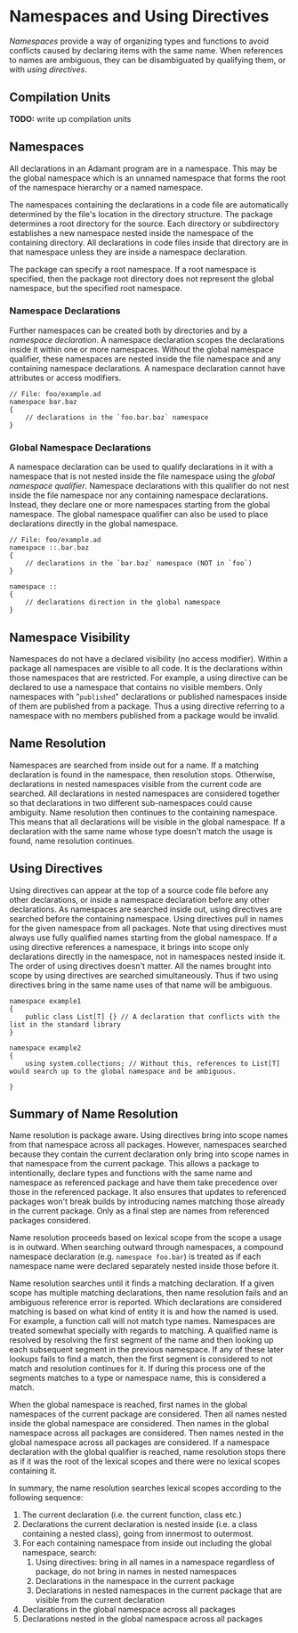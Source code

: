 # Namespaces and Using Directives

*Namespaces* provide a way of organizing types and functions to avoid conflicts caused by declaring items with the same name. When references to names are ambiguous, they can be disambiguated by qualifying them, or with *using directives*.

## Compilation Units

**TODO:** write up compilation units

## Namespaces

All declarations in an Adamant program are in a namespace. This may be the global namespace which is an unnamed namespace that forms the root of the namespace hierarchy or a named namespace.

The namespaces containing the declarations in a code file are automatically determined by the file's location in the directory structure. The package determines a root directory for the source. Each directory or subdirectory establishes a new namespace nested inside the namespace of the containing directory. All declarations in code files inside that directory are in that namespace unless they are inside a namespace declaration.

The package can specify a root namespace. If a root namespace is specified, then the package root directory does not represent the global namespace, but the specified root namespace.

### Namespace Declarations

Further namespaces can be created both by directories and by a *namespace declaration*. A namespace declaration scopes the declarations inside it within one or more namespaces. Without the global namespace qualifier, these namespaces are nested inside the file namespace and any containing namespace declarations. A namespace declaration cannot have attributes or access modifiers.

```adamant
// File: foo/example.ad
namespace bar.baz
{
    // declarations in the `foo.bar.baz` namespace
}
```

### Global Namespace Declarations

A namespace declaration can be used to qualify declarations in it with a namespace that is not nested inside the file namespace using the *global namespace qualifier*. Namespace declarations with this qualifier do not nest inside the file namespace nor any containing namespace declarations. Instead, they declare one or more namespaces starting from the global namespace. The global namespace qualifier can also be used to place declarations directly in the global namespace.

```adamant
// File: foo/example.ad
namespace ::.bar.baz
{
    // declarations in the `bar.baz` namespace (NOT in `foo`)
}

namespace ::
{
    // declarations direction in the global namespace
}
```

## Namespace Visibility

Namespaces do not have a declared visibility (no access modifier). Within a package all namespaces are visible to all code. It is the declarations within those namespaces that are restricted. For example, a using directive can be declared to use a namespace that contains no visible members. Only namespaces with "`published`" declarations or published namespaces inside of them are published from a package. Thus a using directive referring to a namespace with no members published from a package would be invalid.

## Name Resolution

Namespaces are searched from inside out for a name. If a matching declaration is found in the namespace, then resolution stops. Otherwise, declarations in nested namespaces visible from the current code are searched. All declarations in nested namespaces are considered together so that declarations in two different sub-namespaces could cause ambiguity. Name resolution then continues to the containing namespace. This means that all declarations will be visible in the global namespace. If a declaration with the same name whose type doesn't match the usage is found, name resolution continues.

## Using Directives

Using directives can appear at the top of a source code file before any other declarations, or inside a namespace declaration before any other declarations. As namespaces are searched inside out, using directives are searched before the containing namespace. Using directives pull in names for the given namespace from all packages. Note that using directives must always use fully qualified names starting from the global namespace. If a using directive references a namespace, it brings into scope only declarations directly in the namespace, not in namespaces nested inside it. The order of using directives doesn't matter. All the names brought into scope by using directives are searched simultaneously. Thus if two using directives bring in the same name uses of that name will be ambiguous.

```adamant
namespace example1
{
    public class List[T] {} // A declaration that conflicts with the list in the standard library
}

namespace example2
{
    using system.collections; // Without this, references to List[T] would search up to the global namespace and be ambiguous.

}
```

## Summary of Name Resolution

Name resolution is package aware. Using directives bring into scope names from that namespace across all packages. However, namespaces searched because they contain the current declaration only bring into scope names in that namespace from the current package. This allows a package to intentionally, declare types and functions with the same name and namespace as referenced package and have them take precedence over those in the referenced package. It also ensures that updates to referenced packages won't break builds by introducing names matching those already in the current package. Only as a final step are names from referenced packages considered.

Name resolution proceeds based on lexical scope from the scope a usage is in outward. When searching outward through namespaces, a compound namespace declaration (e.g. `namespace foo.bar`) is treated as if each namespace name were declared separately nested inside those before it.

Name resolution searches until it finds a matching declaration. If a given scope has multiple matching declarations, then name resolution fails and an ambiguous reference error is reported. Which declarations are considered matching is based on what kind of entity it is and how the named is used. For example, a function call will not match type names. Namespaces are treated somewhat specially with regards to matching. A qualified name is resolved by resolving the first segment of the name and then looking up each subsequent segment in the previous namespace. If any of these later lookups fails to find a match, then the first segment is considered to not match and resolution continues for it. If during this process one of the segments matches to a type or namespace name, this is considered a match.

When the global namespace is reached, first names in the global namespaces of the current package are considered. Then all names nested inside the global namespace are considered. Then names in the global namespace across all packages are considered. Then names nested in the global namespace across all packages are considered. If a namespace declaration with the global qualifier is reached, name resolution stops there as if it was the root of the lexical scopes and there were no lexical scopes containing it.

In summary, the name resolution searches lexical scopes according to the following sequence:

1. The current declaration (i.e. the current function, class etc.)
2. Declarations the current declaration is nested inside (i.e. a class containing a nested class), going from innermost to outermost.
3. For each containing namespace from inside out including the global namespace, search:
    1. Using directives: bring in all names in a namespace regardless of package, do not bring in names in nested namespaces
    2. Declarations in the namespace in the current package
    3. Declarations in nested namespaces in the current package that are visible from the current declaration
4. Declarations in the global namespace across all packages
5. Declarations nested in the global namespace across all packages
